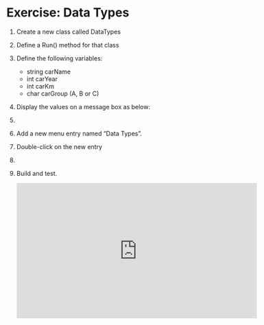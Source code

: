 ﻿# Exercise: Data Types
1. Create a new class called DataTypes
2. Define a Run() method for that class
3. Define the following variables:
    - string carName 
    - int carYear
    - int carKm
    - char carGroup (A, B or C)
4. Display the values on a message box as below:

5.  
2. Add a new menu entry named “Data Types”.
3. Double-click on the new entry

 4.
    
5. Build and test.

    <iframe width="560" height="315" src="https://www.youtube.com/embed/_asGbeIkEgg?list=PL1DEQjXG2xnKI3TL-gsy91eXbh3ytOt6h" frameborder="0" allowfullscreen></iframe>